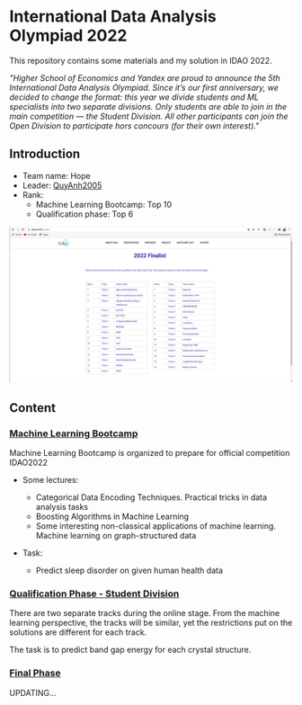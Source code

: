 # International Data Analysis Olympiad 2022
This repository contains some materials and my solution in IDAO 2022.

*"Higher School of Economics and Yandex are proud to announce the 5th International Data Analysis Olympiad. Since it’s our 
first anniversary, we decided to change the format: this year we divide students and ML specialists into two separate 
divisions. Only students are able to join in the main competition — the Student Division. All other participants can 
join the Open Division to participate hors concours (for their own interest)."*

## Introduction
- Team name: Hope
- Leader: [QuyAnh2005](https://github.com/QuyAnh2005)
- Rank:
    - Machine Learning Bootcamp: Top 10
    - Qualification phase: Top 6
  
![Student Division Rankin](IDAO-Result.png)

## Content
### [Machine Learning Bootcamp](https://github.com/QuyAnh2005/International-Data-Analysis-Olympiad-2022/tree/main/Machine%20Learning%20Bootcamp)
Machine Learning Bootcamp is organized to prepare for official competition IDAO2022
- Some lectures:
    - Categorical Data Encoding Techniques. Practical tricks in data analysis tasks
    - Boosting Algorithms in Machine Learning 
    - Some interesting non-classical applications of machine learning. Machine learning on graph-structured data
  
- Task:
  - Predict sleep disorder on given human health data

### [Qualification Phase - Student Division](https://github.com/QuyAnh2005/International-Data-Analysis-Olympiad-2022/tree/main/Student%20Division)
There are two separate tracks during the online stage. From the machine learning perspective, the tracks will be similar, 
yet the restrictions put on the solutions are different for each track.

The task is to predict band gap energy for each crystal structure.

### [Final Phase]()

UPDATING...
